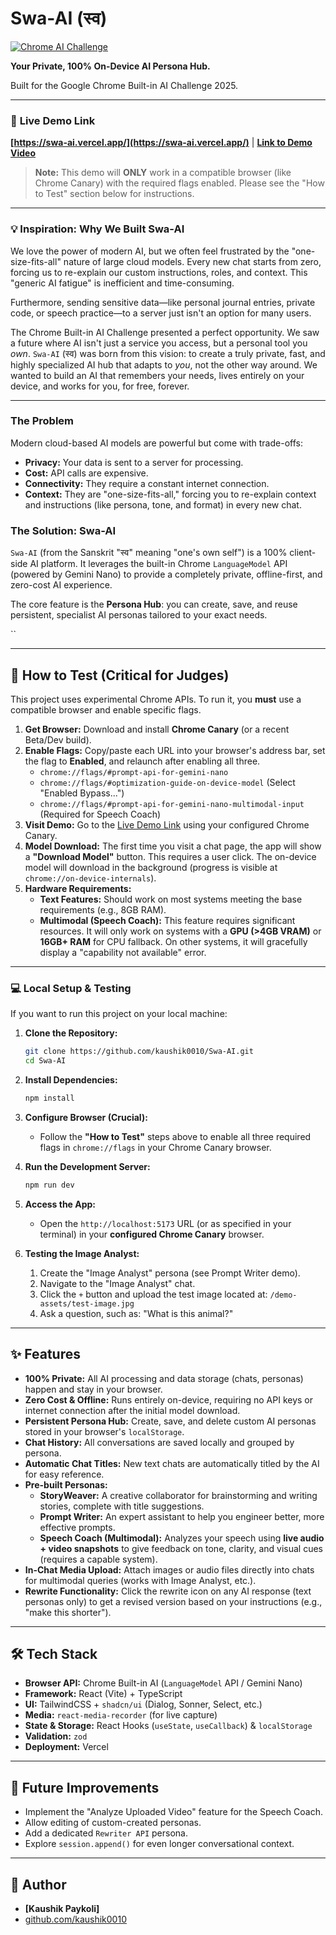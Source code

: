 # Swa-AI (स्व)
[![Chrome AI Challenge](https://img.shields.io/badge/Chrome_AI_Challenge-2025-blueviolet)](https://developer.chrome.com/blog/ai-challenge-2025)

**Your Private, 100% On-Device AI Persona Hub.**

Built for the Google Chrome Built-in AI Challenge 2025.

---

### 🔴 **Live Demo Link**

**[https://swa-ai.vercel.app/](https://swa-ai.vercel.app/)** | **[Link to Demo Video](https://youtu.be/AIiLL_amS_I?si=KwW-qfg6Lu0OuKuH)**

> **Note:** This demo will **ONLY** work in a compatible browser (like Chrome Canary) with the required flags enabled. Please see the "How to Test" section below for instructions.

---

### 💡 Inspiration: Why We Built Swa-AI

We love the power of modern AI, but we often feel frustrated by the "one-size-fits-all" nature of large cloud models. Every new chat starts from zero, forcing us to re-explain our custom instructions, roles, and context. This "generic AI fatigue" is inefficient and time-consuming.

Furthermore, sending sensitive data—like personal journal entries, private code, or speech practice—to a server just isn't an option for many users.

The Chrome Built-in AI Challenge presented a perfect opportunity. We saw a future where AI isn't just a service you access, but a personal tool you *own*. `Swa-AI` (स्व) was born from this vision: to create a truly private, fast, and highly specialized AI hub that adapts to *you*, not the other way around. We wanted to build an AI that remembers your needs, lives entirely on your device, and works for you, for free, forever.

---

### The Problem

Modern cloud-based AI models are powerful but come with trade-offs:
* **Privacy:** Your data is sent to a server for processing.
* **Cost:** API calls are expensive.
* **Connectivity:** They require a constant internet connection.
* **Context:** They are "one-size-fits-all," forcing you to re-explain context and instructions (like persona, tone, and format) in every new chat.

### The Solution: Swa-AI

`Swa-AI` (from the Sanskrit "स्व" meaning "one's own self") is a 100% client-side AI platform. It leverages the built-in Chrome `LanguageModel` API (powered by Gemini Nano) to provide a completely private, offline-first, and zero-cost AI experience.

The core feature is the **Persona Hub**: you can create, save, and reuse persistent, specialist AI personas tailored to your exact needs.

``

---

## 🚀 How to Test (Critical for Judges)

This project uses experimental Chrome APIs. To run it, you **must** use a compatible browser and enable specific flags.

1.  **Get Browser:** Download and install **Chrome Canary** (or a recent Beta/Dev build).
2.  **Enable Flags:** Copy/paste each URL into your browser's address bar, set the flag to **Enabled**, and relaunch after enabling all three.
    * `chrome://flags/#prompt-api-for-gemini-nano`
    * `chrome://flags/#optimization-guide-on-device-model` (Select "Enabled Bypass...")
    * `chrome://flags/#prompt-api-for-gemini-nano-multimodal-input` (Required for Speech Coach)
3.  **Visit Demo:** Go to the [Live Demo Link](https://swa-ai.vercel.app/) using your configured Chrome Canary.
4.  **Model Download:** The first time you visit a chat page, the app will show a **"Download Model"** button. This requires a user click. The on-device model will download in the background (progress is visible at `chrome://on-device-internals`).
5.  **Hardware Requirements:**
    * **Text Features:** Should work on most systems meeting the base requirements (e.g., 8GB RAM).
    * **Multimodal (Speech Coach):** This feature requires significant resources. It will only work on systems with a **GPU (>4GB VRAM)** or **16GB+ RAM** for CPU fallback. On other systems, it will gracefully display a "capability not available" error.

---


### 💻 Local Setup & Testing

If you want to run this project on your local machine:

1.  **Clone the Repository:**
    ```bash
    git clone https://github.com/kaushik0010/Swa-AI.git
    cd Swa-AI
    ```

2.  **Install Dependencies:**
    ```bash
    npm install
    ```

3.  **Configure Browser (Crucial):**
    * Follow the **"How to Test"** steps above to enable all three required flags in `chrome://flags` in your Chrome Canary browser.

4.  **Run the Development Server:**
    ```bash
    npm run dev
    ```

5.  **Access the App:**
    * Open the `http://localhost:5173` URL (or as specified in your terminal) in your **configured Chrome Canary** browser.

6. **Testing the Image Analyst:**

    1.  Create the "Image Analyst" persona (see Prompt Writer demo).
    2.  Navigate to the "Image Analyst" chat.
    3.  Click the `+` button and upload the test image located at:
        `/demo-assets/test-image.jpg`
    4.  Ask a question, such as: "What is this animal?"

---


## ✨ Features

* **100% Private:** All AI processing and data storage (chats, personas) happen and stay in your browser.
* **Zero Cost & Offline:** Runs entirely on-device, requiring no API keys or internet connection after the initial model download.
* **Persistent Persona Hub:** Create, save, and delete custom AI personas stored in your browser's `localStorage`.
* **Chat History:** All conversations are saved locally and grouped by persona.
* **Automatic Chat Titles:** New text chats are automatically titled by the AI for easy reference.
* **Pre-built Personas:**
    * **StoryWeaver:** A creative collaborator for brainstorming and writing stories, complete with title suggestions.
    * **Prompt Writer:** An expert assistant to help you engineer better, more effective prompts.
    * **Speech Coach (Multimodal):** Analyzes your speech using **live audio + video snapshots** to give feedback on tone, clarity, and visual cues (requires a capable system).
* **In-Chat Media Upload:** Attach images or audio files directly into chats for multimodal queries (works with Image Analyst, etc.).
* **Rewrite Functionality:** Click the rewrite icon on any AI response (text personas only) to get a revised version based on your instructions (e.g., "make this shorter").

---

## 🛠️ Tech Stack

* **Browser API:** Chrome Built-in AI (`LanguageModel` API / Gemini Nano)
* **Framework:** React (Vite) + TypeScript
* **UI:** TailwindCSS + `shadcn/ui` (Dialog, Sonner, Select, etc.)
* **Media:** `react-media-recorder` (for live capture)
* **State & Storage:** React Hooks (`useState`, `useCallback`) & `localStorage`
* **Validation:** `zod`
* **Deployment:** Vercel

---

## 🔮 Future Improvements

* Implement the "Analyze Uploaded Video" feature for the Speech Coach.
* Allow editing of custom-created personas.
* Add a dedicated `Rewriter API` persona.
* Explore `session.append()` for even longer conversational context.

---

## 👤 Author

* **[Kaushik Paykoli]**
* [github.com/kaushik0010](https://github.com/kaushik0010)
